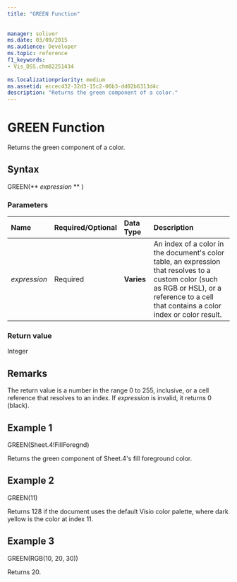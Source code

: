 ```yaml
---
title: "GREEN Function"
 
 
manager: soliver
ms.date: 03/09/2015
ms.audience: Developer
ms.topic: reference
f1_keywords:
- Vis_DSS.chm82251434
 
ms.localizationpriority: medium
ms.assetid: eccec432-32d3-15c2-06b3-dd02b6313d4c
description: "Returns the green component of a color."
---
```


# GREEN Function

Returns the green component of a color.
  
## Syntax

GREEN(** *expression* ** ) 
  
### Parameters

|**Name**|**Required/Optional**|**Data Type**|**Description**|
|:-----|:-----|:-----|:-----|
| _expression_ <br/> |Required  <br/> |**Varies** <br/> |An index of a color in the document's color table, an expression that resolves to a custom color (such as RGB or HSL), or a reference to a cell that contains a color index or color result.  <br/> |
   
### Return value

Integer
  
## Remarks

The return value is a number in the range 0 to 255, inclusive, or a cell reference that resolves to an index. If  *expression*  is invalid, it returns 0 (black). 
  
## Example 1

GREEN(Sheet.4!FillForegnd)
  
Returns the green component of Sheet.4's fill foreground color.
  
## Example 2

GREEN(11)
  
Returns 128 if the document uses the default Visio color palette, where dark yellow is the color at index 11.
  
## Example 3

GREEN(RGB(10, 20, 30))
  
Returns 20.
  


